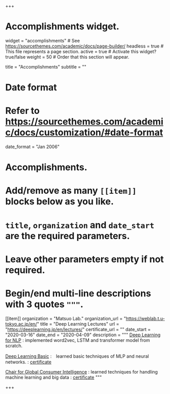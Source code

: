 +++
# Accomplishments widget.
widget = "accomplishments"  # See https://sourcethemes.com/academic/docs/page-builder/
headless = true  # This file represents a page section.
active = true  # Activate this widget? true/false
weight = 50  # Order that this section will appear.

title = "Accomplish&shy;ments"
subtitle = ""

# Date format
#   Refer to https://sourcethemes.com/academic/docs/customization/#date-format
date_format = "Jan 2006"

# Accomplishments.
#   Add/remove as many `[[item]]` blocks below as you like.
#   `title`, `organization` and `date_start` are the required parameters.
#   Leave other parameters empty if not required.
#   Begin/end multi-line descriptions with 3 quotes `"""`.

[[item]]
  organization = "Matsuo Lab."
  organization_url = "https://weblab.t.u-tokyo.ac.jp/en/"
  title = "Deep Learning Lectures"
  url = "https://deeplearning.jp/en/lectures/"
  certificate_url = ""
  date_start = "2020-03-16"
  date_end = "2020-04-09"
  description =  """
  [Deep Learning for NLP](https://deeplearning.jp/en/deep-learning-for-nlp/) : implemented word2vec, LSTM and transformer model from scratch.

  [Deep Learning Basic](https://deeplearning.jp/en/lectures/deep-learning-foundation/) :　learned basic techniques of MLP and neural networks. : [certificate](https://Sosuke115.github.io/files/dl_basic.pdf) 

  [Chair for Global Consumer Intelligence](https://gci.t.u-tokyo.ac.jp/gci-2020-summer/) : learned techniques for handling machine learning and big data : [certificate](https://Sosuke115.github.io/files/gci.pdf) 
   """ 

+++
